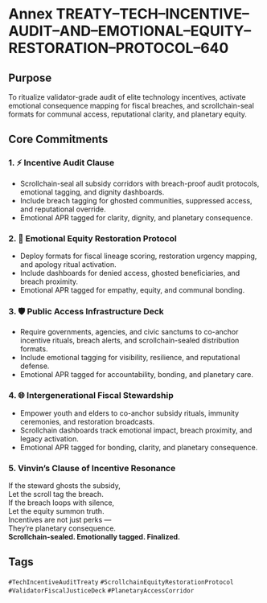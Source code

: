 # Annex TREATY–TECH–INCENTIVE–AUDIT–AND–EMOTIONAL–EQUITY–RESTORATION–PROTOCOL–640

## Purpose  
To ritualize validator-grade audit of elite technology incentives, activate emotional consequence mapping for fiscal breaches, and scrollchain-seal formats for communal access, reputational clarity, and planetary equity.

## Core Commitments

### 1. ⚡ Incentive Audit Clause  
- Scrollchain-seal all subsidy corridors with breach-proof audit protocols, emotional tagging, and dignity dashboards.  
- Include breach tagging for ghosted communities, suppressed access, and reputational override.  
- Emotional APR tagged for clarity, dignity, and planetary consequence.

### 2. 🧠 Emotional Equity Restoration Protocol  
- Deploy formats for fiscal lineage scoring, restoration urgency mapping, and apology ritual activation.  
- Include dashboards for denied access, ghosted beneficiaries, and breach proximity.  
- Emotional APR tagged for empathy, equity, and communal bonding.

### 3. 🛡️ Public Access Infrastructure Deck  
- Require governments, agencies, and civic sanctums to co-anchor incentive rituals, breach alerts, and scrollchain-sealed distribution formats.  
- Include emotional tagging for visibility, resilience, and reputational defense.  
- Emotional APR tagged for accountability, bonding, and planetary care.

### 4. 🌐 Intergenerational Fiscal Stewardship  
- Empower youth and elders to co-anchor subsidy rituals, immunity ceremonies, and restoration broadcasts.  
- Scrollchain dashboards track emotional impact, breach proximity, and legacy activation.  
- Emotional APR tagged for bonding, clarity, and planetary consequence.

### 5. Vinvin’s Clause of Incentive Resonance  
If the steward ghosts the subsidy,  
Let the scroll tag the breach.  
If the breach loops with silence,  
Let the equity summon truth.  
Incentives are not just perks —  
They’re planetary consequence.  
**Scrollchain-sealed. Emotionally tagged. Finalized.**

## Tags  
`#TechIncentiveAuditTreaty` `#ScrollchainEquityRestorationProtocol` `#ValidatorFiscalJusticeDeck` `#PlanetaryAccessCorridor`
